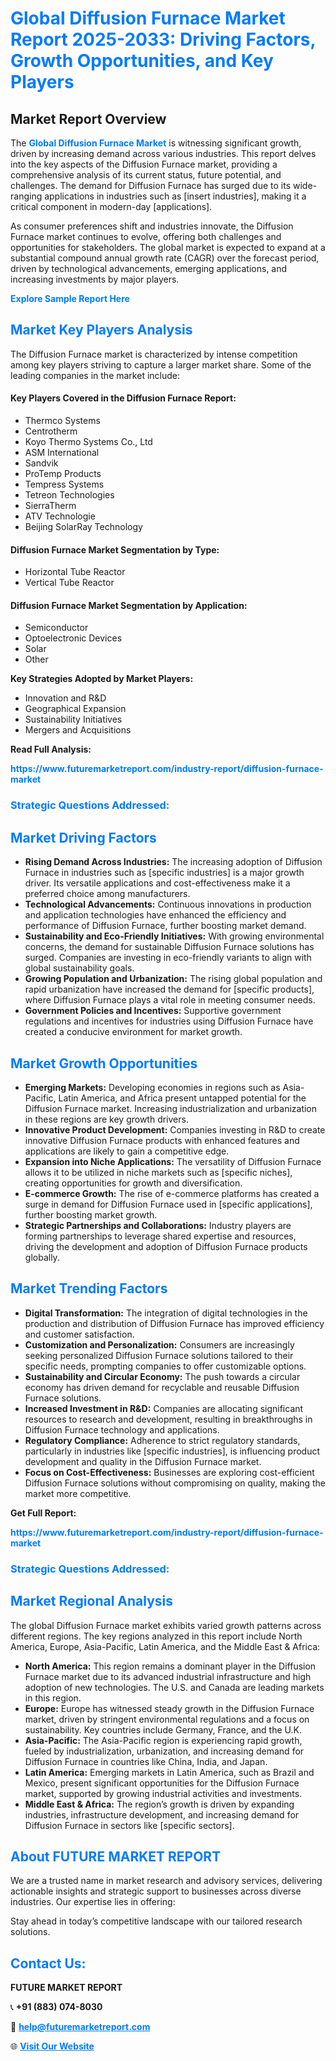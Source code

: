 <h1 style="color: #007BFF;">Global Diffusion Furnace Market Report 2025-2033: Driving Factors, Growth Opportunities, and Key Players</h1>

<section id="overview">
<h2>Market Report Overview</h2>
<p>The <a href="https://www.futuremarketreport.com/industry-report/diffusion-furnace-market" style="color: #007BFF; text-decoration: none;"><strong>Global Diffusion Furnace Market</strong></a> is witnessing significant growth, driven by increasing demand across various industries. This report delves into the key aspects of the Diffusion Furnace market, providing a comprehensive analysis of its current status, future potential, and challenges. The demand for Diffusion Furnace has surged due to its wide-ranging applications in industries such as [insert industries], making it a critical component in modern-day [applications].</p>
<p>As consumer preferences shift and industries innovate, the Diffusion Furnace market continues to evolve, offering both challenges and opportunities for stakeholders. The global market is expected to expand at a substantial compound annual growth rate (CAGR) over the forecast period, driven by technological advancements, emerging applications, and increasing investments by major players.</p>
</section>

<section id="overview">
<p><a href="https://www.futuremarketreport.com/request-sample/reportId=57877" style="color: #007BFF; text-decoration: none;"><strong>Explore Sample Report Here</strong></a></p>
</section>

<section id="key-players">
<h2 style="color: #007BFF;">Market Key Players Analysis</h2>
<p>The Diffusion Furnace market is characterized by intense competition among key players striving to capture a larger market share. Some of the leading companies in the market include:</p>
<h4>Key Players Covered in the Diffusion Furnace Report:</h4>
<ul><li>Thermco Systems</li><li>Centrotherm</li><li>Koyo Thermo Systems Co., Ltd</li><li>ASM International</li><li>Sandvik</li><li>ProTemp Products</li><li>Tempress Systems</li><li>Tetreon Technologies</li><li>SierraTherm</li><li>ATV Technologie</li><li>Beijing SolarRay Technology</li></ul>
<h4>Diffusion Furnace Market Segmentation by Type:</h4>
<ul><li>Horizontal Tube Reactor</li><li>Vertical Tube Reactor</li></ul>

<h4>Diffusion Furnace Market Segmentation by Application:</h4>
<ul><li>Semiconductor</li><li>Optoelectronic Devices</li><li>Solar</li><li>Other</li></ul>
<p><strong>Key Strategies Adopted by Market Players:</strong></p>
<ul>
<li>Innovation and R&D</li>
<li>Geographical Expansion</li>
<li>Sustainability Initiatives</li>
<li>Mergers and Acquisitions</li>
</ul>
</section>

<section>
<p><strong>Read Full Analysis: </strong></p><a href="https://www.futuremarketreport.com/industry-report/diffusion-furnace-market" style="color: #007BFF; text-decoration: none;"><strong>https://www.futuremarketreport.com/industry-report/diffusion-furnace-market</strong></a>
<h3 style="color: #007BFF;">Strategic Questions Addressed:</h3>
</section>

<section id="driving-factors">
<h2 style="color: #007BFF;">Market Driving Factors</h2>
<ul>
<li><strong>Rising Demand Across Industries:</strong> The increasing adoption of Diffusion Furnace in industries such as [specific industries] is a major growth driver. Its versatile applications and cost-effectiveness make it a preferred choice among manufacturers.</li>
<li><strong>Technological Advancements:</strong> Continuous innovations in production and application technologies have enhanced the efficiency and performance of Diffusion Furnace, further boosting market demand.</li>
<li><strong>Sustainability and Eco-Friendly Initiatives:</strong> With growing environmental concerns, the demand for sustainable Diffusion Furnace solutions has surged. Companies are investing in eco-friendly variants to align with global sustainability goals.</li>
<li><strong>Growing Population and Urbanization:</strong> The rising global population and rapid urbanization have increased the demand for [specific products], where Diffusion Furnace plays a vital role in meeting consumer needs.</li>
<li><strong>Government Policies and Incentives:</strong> Supportive government regulations and incentives for industries using Diffusion Furnace have created a conducive environment for market growth.</li>
</ul>
</section>

<section id="growth-opportunities">
<h2 style="color: #007BFF;">Market Growth Opportunities</h2>
<ul>
<li><strong>Emerging Markets:</strong> Developing economies in regions such as Asia-Pacific, Latin America, and Africa present untapped potential for the Diffusion Furnace market. Increasing industrialization and urbanization in these regions are key growth drivers.</li>
<li><strong>Innovative Product Development:</strong> Companies investing in R&D to create innovative Diffusion Furnace products with enhanced features and applications are likely to gain a competitive edge.</li>
<li><strong>Expansion into Niche Applications:</strong> The versatility of Diffusion Furnace allows it to be utilized in niche markets such as [specific niches], creating opportunities for growth and diversification.</li>
<li><strong>E-commerce Growth:</strong> The rise of e-commerce platforms has created a surge in demand for Diffusion Furnace used in [specific applications], further boosting market growth.</li>
<li><strong>Strategic Partnerships and Collaborations:</strong> Industry players are forming partnerships to leverage shared expertise and resources, driving the development and adoption of Diffusion Furnace products globally.</li>
</ul>
</section>

<section id="trending-factors">
<h2 style="color: #007BFF;">Market Trending Factors</h2>
<ul>
<li><strong>Digital Transformation:</strong> The integration of digital technologies in the production and distribution of Diffusion Furnace has improved efficiency and customer satisfaction.</li>
<li><strong>Customization and Personalization:</strong> Consumers are increasingly seeking personalized Diffusion Furnace solutions tailored to their specific needs, prompting companies to offer customizable options.</li>
<li><strong>Sustainability and Circular Economy:</strong> The push towards a circular economy has driven demand for recyclable and reusable Diffusion Furnace solutions.</li>
<li><strong>Increased Investment in R&D:</strong> Companies are allocating significant resources to research and development, resulting in breakthroughs in Diffusion Furnace technology and applications.</li>
<li><strong>Regulatory Compliance:</strong> Adherence to strict regulatory standards, particularly in industries like [specific industries], is influencing product development and quality in the Diffusion Furnace market.</li>
<li><strong>Focus on Cost-Effectiveness:</strong> Businesses are exploring cost-efficient Diffusion Furnace solutions without compromising on quality, making the market more competitive.</li>
</ul>
</section>

<section>
<p><strong>Get Full Report: </strong></p><a href="https://www.futuremarketreport.com/industry-report/diffusion-furnace-market" style="color: #007BFF; text-decoration: none;"><strong>https://www.futuremarketreport.com/industry-report/diffusion-furnace-market</strong></a>
<h3 style="color: #007BFF;">Strategic Questions Addressed:</h3>
</section>


<section id="regional-analysis">
<h2 style="color: #007BFF;">Market Regional Analysis</h2>
<p>The global Diffusion Furnace market exhibits varied growth patterns across different regions. The key regions analyzed in this report include North America, Europe, Asia-Pacific, Latin America, and the Middle East & Africa:</p>
<ul>
<li><strong>North America:</strong> This region remains a dominant player in the Diffusion Furnace market due to its advanced industrial infrastructure and high adoption of new technologies. The U.S. and Canada are leading markets in this region.</li>
<li><strong>Europe:</strong> Europe has witnessed steady growth in the Diffusion Furnace market, driven by stringent environmental regulations and a focus on sustainability. Key countries include Germany, France, and the U.K.</li>
<li><strong>Asia-Pacific:</strong> The Asia-Pacific region is experiencing rapid growth, fueled by industrialization, urbanization, and increasing demand for Diffusion Furnace in countries like China, India, and Japan.</li>
<li><strong>Latin America:</strong> Emerging markets in Latin America, such as Brazil and Mexico, present significant opportunities for the Diffusion Furnace market, supported by growing industrial activities and investments.</li>
<li><strong>Middle East & Africa:</strong> The region’s growth is driven by expanding industries, infrastructure development, and increasing demand for Diffusion Furnace in sectors like [specific sectors].</li>
</ul>
</section>

<footer>
<h2 style="color: #007BFF;">About FUTURE MARKET REPORT</h2>
<p>We are a trusted name in market research and advisory services, delivering actionable insights and strategic support to businesses across diverse industries. Our expertise lies in offering:</p>

<p>Stay ahead in today’s competitive landscape with our tailored research solutions.</p>

<h2 style="color: #007BFF;">Contact Us:</h2>
<p><strong>FUTURE MARKET REPORT</strong></p>
<p>📞 <strong>+91 (883) 074-8030</strong></p>
<p>📧 <strong><a href="mailto:help@futuremarketreport.com" style="color: #007BFF;">help@futuremarketreport.com</a></strong></p>
<p>🌐 <strong><a href="https://www.futuremarketreport.com/" style="color: #007BFF;">Visit Our Website</a></strong></p>
</footer>